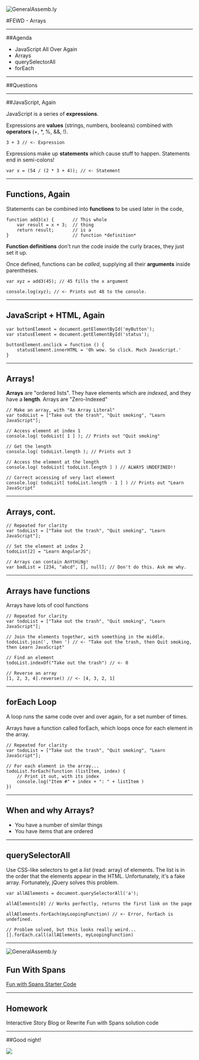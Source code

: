 ![GeneralAssemb.ly](../img/icons/FEWD_Logo.png)

#FEWD - Arrays

---


##Agenda

* JavaScript All Over Again
* Arrays
* querySelectorAll
* forEach

---

##Questions

---

##JavaScript, Again

JavaScript is a series of **expressions**.

Expressions are **values** (strings, numbers, booleans) combined with **operators** (+, *, %, &&, !).

```
3 + 3 // <- Expression
```

Expressions make up **statements** which cause stuff to happen.
Statements end in semi-colons!

```
var x = (54 / (2 * 3 + 4)); // <- Statement
```

---

## Functions, Again


Statements can be combined into **functions** to be used later in the code,

```
function add3(x) {       // This whole
	var result = x + 3;  // thing
	return result;       // is a
}                        // function *definition*
```
**Function definitions** don't run the code inside the
curly braces, they just set it up.


Once defined, functions can be *called*, supplying all their **arguments** inside parentheses.

```
var xyz = add3(45); // 45 fills the x argument

console.log(xyz); // <- Prints out 48 to the console.
```

---

## JavaScript + HTML, Again

```
var buttonElement = document.getElementById('myButton');
var statusElement = document.getElementById('status');

buttonElement.onclick = function () {
	statusElement.innerHTML = 'Oh wow. So click. Much JavaScript.'
}
```


---

## Arrays!

**Arrays** are "ordered lists". They have elements which are *indexed*, and they have a **length**. Arrays are "Zero-Indexed"

```
// Make an array, with "An Array Literal"
var todoList = ["Take out the trash", "Quit smoking", "Learn JavaScript"];

// Access element at index 1
console.log( todoList[ 1 ] ); // Prints out "Quit smoking"

// Get the length
console.log( todoList.length ); // Prints out 3

// Access the element at the length
console.log( todoList[ todoList.length ] ) // ALWAYS UNDEFINED!!

// Correct accessing of very last element
console.log( todoList[ todoList.length - 1 ] ) // Prints out "Learn JavaScript"
```

---

## Arrays, cont.

```
// Repeated for clarity
var todoList = ["Take out the trash", "Quit smoking", "Learn JavaScript"];

// Set the element at index 2
todoList[2] = "Learn AngularJS";

// Arrays can contain AnYtHiNg!
var badList = [234, "abcd", [], null]; // Don't do this. Ask me why.
```

---

## Arrays have functions

Arrays have lots of cool functions

```
// Repeated for clarity
var todoList = ["Take out the trash", "Quit smoking", "Learn JavaScript"];

// Join the elements together, with something in the middle.
todoList.join(', then ') // <- "Take out the trash, then Quit smoking, then Learn JavaScript"

// Find an element
todoList.indexOf("Take out the trash") // <- 0

// Reverse an array
[1, 2, 3, 4].reverse() // <- [4, 3, 2, 1]
```

---

## forEach Loop

A loop runs the same code over and over again, for a set number of times.

Arrays have a function called forEach, which loops once for each element in the array.

```
// Repeated for clarity
var todoList = ["Take out the trash", "Quit smoking", "Learn JavaScript"];

// For each element in the array...
todoList.forEach(function (listItem, index) {
	// Print it out, with its index
	console.log("Item #" + index + ": " + listItem )
})

```

---

## When and why Arrays?

* You have a number of similar things
* You have items that are ordered

---

## querySelectorAll

Use CSS-like selectors to get a *list* (read: array) of elements. The list is in the order that the elements appear in the HTML. Unfortunately, it's a fake array. Fortunately, jQuery solves this problem.

```
var allAElements = document.querySelectorAll('a');

allAElements[0] // Works perfectly, returns the first link on the page

allAElements.forEach(myLoopingFunction) // <- Error, forEach is undefined.

// Problem solved, but this looks really weird...
[].forEach.call(allAElements, myLoopingFunction)

```


---

![GeneralAssemb.ly](../img/icons/code_along.png)
## Fun With Spans

[Fun with Spans Starter Code](../class_12_fun_with_spans_starter_code.zip)

---

## Homework

Interactive Story Blog or Rewrite Fun with Spans solution code

---

##Good night!

<img src="../img/unit_2/beard_slap.gif">